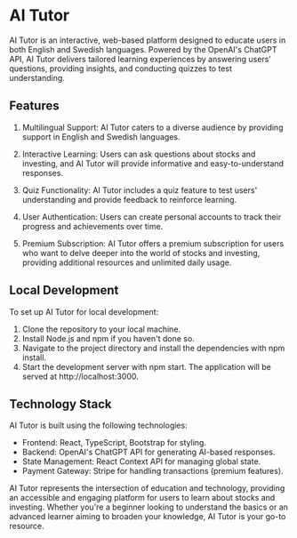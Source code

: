 # AI Tutor
AI Tutor is an interactive, web-based platform designed to educate users in both English and Swedish languages. Powered by the OpenAI's ChatGPT API, AI Tutor delivers tailored learning experiences by answering users' questions, providing insights, and conducting quizzes to test understanding.

## Features
1. Multilingual Support: AI Tutor caters to a diverse audience by providing support in English and Swedish languages.

2. Interactive Learning: Users can ask questions about stocks and investing, and AI Tutor will provide informative and easy-to-understand responses.

3. Quiz Functionality: AI Tutor includes a quiz feature to test users' understanding and provide feedback to reinforce learning.

4. User Authentication: Users can create personal accounts to track their progress and achievements over time.

5. Premium Subscription: AI Tutor offers a premium subscription for users who want to delve deeper into the world of stocks and investing, providing additional resources and unlimited daily usage.

## Local Development
To set up AI Tutor for local development:

1. Clone the repository to your local machine.
2. Install Node.js and npm if you haven't done so.
3. Navigate to the project directory and install the dependencies with npm install.
4. Start the development server with npm start. The application will be served at http://localhost:3000.

## Technology Stack
AI Tutor is built using the following technologies:

* Frontend: React, TypeScript, Bootstrap for styling.
* Backend: OpenAI's ChatGPT API for generating AI-based responses.
* State Management: React Context API for managing global state.
* Payment Gateway: Stripe for handling transactions (premium features).

AI Tutor represents the intersection of education and technology, providing an accessible and engaging platform for users to learn about stocks and investing. Whether you're a beginner looking to understand the basics or an advanced learner aiming to broaden your knowledge, AI Tutor is your go-to resource.
